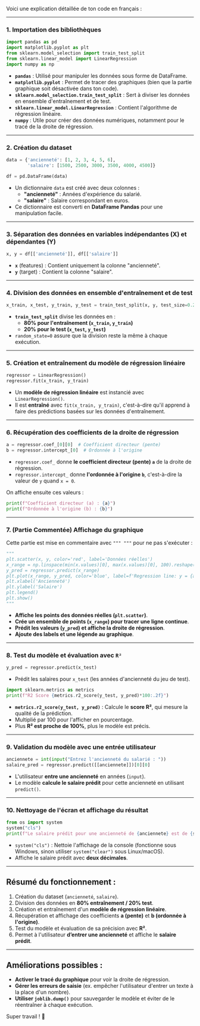 Voici une explication détaillée de ton code en français :

---

### **1. Importation des bibliothèques**

```python
import pandas as pd
import matplotlib.pyplot as plt
from sklearn.model_selection import train_test_split
from sklearn.linear_model import LinearRegression
import numpy as np
```

- **`pandas`** : Utilisé pour manipuler les données sous forme de DataFrame.
- **`matplotlib.pyplot`** : Permet de tracer des graphiques (bien que la partie graphique soit désactivée dans ton code).
- **`sklearn.model_selection.train_test_split`** : Sert à diviser les données en ensemble d'entraînement et de test.
- **`sklearn.linear_model.LinearRegression`** : Contient l'algorithme de régression linéaire.
- **`numpy`** : Utile pour créer des données numériques, notamment pour le tracé de la droite de régression.

---

### **2. Création du dataset**

```python
data = {'ancienneté': [1, 2, 3, 4, 5, 6],
        'salaire': [1500, 2500, 3000, 3500, 4000, 4500]}

df = pd.DataFrame(data)
```

- Un dictionnaire `data` est créé avec deux colonnes :
    - **"ancienneté"** : Années d'expérience du salarié.
    - **"salaire"** : Salaire correspondant en euros.
- Ce dictionnaire est converti en **DataFrame Pandas** pour une manipulation facile.

---

### **3. Séparation des données en variables indépendantes (X) et dépendantes (Y)**

```python
x, y = df[['ancienneté']], df[['salaire']]
```

- **`x`** (features) : Contient uniquement la colonne "ancienneté".
- **`y`** (target) : Contient la colonne "salaire".

---

### **4. Division des données en ensemble d'entraînement et de test**

```python
x_train, x_test, y_train, y_test = train_test_split(x, y, test_size=0.2, random_state=0)
```

- **`train_test_split`** divise les données en :
    - **80% pour l'entraînement (`x_train`, `y_train`)**
    - **20% pour le test (`x_test`, `y_test`)**
- `random_state=0` assure que la division reste la même à chaque exécution.

---

### **5. Création et entraînement du modèle de régression linéaire**

```python
regressor = LinearRegression()
regressor.fit(x_train, y_train)
```

- Un **modèle de régression linéaire** est instancié avec `LinearRegression()`.
- Il est **entraîné** avec `fit(x_train, y_train)`, c'est-à-dire qu'il apprend à faire des prédictions basées sur les données d'entraînement.

---

### **6. Récupération des coefficients de la droite de régression**

```python
a = regressor.coef_[0][0]  # Coefficient directeur (pente)
b = regressor.intercept_[0]  # Ordonnée à l'origine
```

- `regressor.coef_` donne **le coefficient directeur (pente) `a`** de la droite de régression.
- `regressor.intercept_` donne **l'ordonnée à l'origine `b`**, c'est-à-dire la valeur de `y` quand `x = 0`.

On affiche ensuite ces valeurs :

```python
print(f"Coefficient directeur (a) : {a}")
print(f"Ordonnée à l'origine (b) : {b}")
```

---

### **7. (Partie Commentée) Affichage du graphique**

Cette partie est mise en commentaire avec `""" """` pour ne pas s'exécuter :

```python
"""
plt.scatter(x, y, color='red', label='Données réelles')
x_range = np.linspace(min(x.values)[0], max(x.values)[0], 100).reshape(-1, 1)
y_pred = regressor.predict(x_range)
plt.plot(x_range, y_pred, color='blue', label=f'Regression line: y = {a:.2f}x + {b:.2f}')
plt.xlabel('Ancienneté')
plt.ylabel('Salaire')
plt.legend()
plt.show()
"""
```

- **Affiche les points des données réelles (`plt.scatter`)**.
- **Crée un ensemble de points (`x_range`) pour tracer une ligne continue**.
- **Prédit les valeurs (`y_pred`) et affiche la droite de régression**.
- **Ajoute des labels et une légende au graphique**.

---

### **8. Test du modèle et évaluation avec `R²`**

```python
y_pred = regressor.predict(x_test)
```

- Prédit les salaires pour `x_test` (les années d'ancienneté du jeu de test).

```python
import sklearn.metrics as metrics
print(f"R2 Score {metrics.r2_score(y_test, y_pred)*100:.2f}")
```

- **`metrics.r2_score(y_test, y_pred)`** : Calcule le **score R²**, qui mesure la qualité de la prédiction.
- Multiplié par 100 pour l'afficher en pourcentage.
- Plus **R² est proche de 100%**, plus le modèle est précis.

---

### **9. Validation du modèle avec une entrée utilisateur**

```python
anciennete = int(input("Entrez l'ancienneté du salarié : "))
salaire_pred = regressor.predict([[anciennete]])[0][0]
```

- L'utilisateur **entre une ancienneté** en années (`input`).
- Le modèle **calcule le salaire prédit** pour cette ancienneté en utilisant `predict()`.

---

### **10. Nettoyage de l'écran et affichage du résultat**

```python
from os import system
system("cls")
print(f"Le salaire prédit pour une ancienneté de {anciennete} est de {salaire_pred:.2f} €")
```

- `system("cls")` : Nettoie l'affichage de la console (fonctionne sous Windows, sinon utiliser `system("clear")` sous Linux/macOS).
- Affiche le salaire prédit avec **deux décimales**.

---

## **Résumé du fonctionnement :**

1. Création du dataset (`ancienneté`, `salaire`).
2. Division des données en **80% entraînement / 20% test**.
3. Création et entraînement d'un **modèle de régression linéaire**.
4. Récupération et affichage des coefficients **a (pente)** et **b (ordonnée à l'origine)**.
5. Test du modèle et évaluation de sa précision avec **R²**.
6. Permet à l'utilisateur **d’entrer une ancienneté** et affiche le **salaire prédit**.

---

## **Améliorations possibles :**

- **Activer le tracé du graphique** pour voir la droite de régression.
- **Gérer les erreurs de saisie** (ex. empêcher l'utilisateur d'entrer un texte à la place d'un nombre).
- **Utiliser `joblib.dump()`** pour sauvegarder le modèle et éviter de le réentraîner à chaque exécution.

Super travail ! 🚀